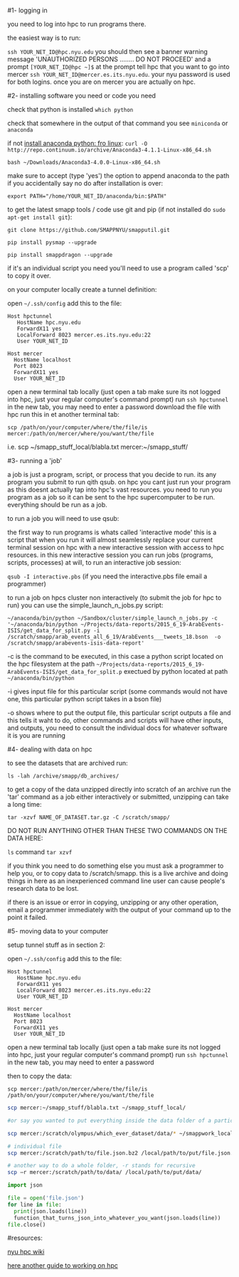 #1- logging in

you need to log into hpc to run programs there.

the easiest way is to run:

`ssh YOUR_NET_ID@hpc.nyu.edu` you should then see a banner warning message 'UNAUTHORIZED PERSONS ........ DO NOT PROCEED' and a prompt `[YOUR_NET_ID@hpc ~]$` at the prompt tell hpc that you want to go into mercer `ssh YOUR_NET_ID@mercer.es.its.nyu.edu`. your nyu password is used for both logins. once you are on mercer you are actually on hpc.

#2- installing software you need or code you need

check that python is installed `which python`

check that somewhere in the output of that command you see `miniconda` or `anaconda`

if not [install anaconda python: fro linux](https://docs.continuum.io/anaconda/install#linux-install): 
`curl -O http://repo.continuum.io/archive/Anaconda3-4.1.1-Linux-x86_64.sh`

`bash ~/Downloads/Anaconda3-4.0.0-Linux-x86_64.sh`

make sure to accept (type 'yes') the option to append anaconda to the path if you accidentally say no do after installation is over:

`export PATH="/home/YOUR_NET_ID/anaconda/bin:$PATH"`

to get the latest smapp tools / code use git and pip (if not installed do `sudo apt-get install git`):

`git clone https://github.com/SMAPPNYU/smapputil.git`

`pip install pysmap --upgrade`

`pip install smappdragon --upgrade`

if it's an individual script you need you'll need to use a program called 'scp' to copy it over.

on your computer locally create a tunnel definition: 

open `~/.ssh/config`
add this to the file:
```
Host hpctunnel
   HostName hpc.nyu.edu
   ForwardX11 yes
   LocalForward 8023 mercer.es.its.nyu.edu:22
   User YOUR_NET_ID

Host mercer
  HostName localhost
  Port 8023
  ForwardX11 yes
  User YOUR_NET_ID
```
open a new terminal tab locally (just open a tab make sure its not logged into hpc, just your regular computer's command prompt)
run `ssh hpctunnel` in the new tab, you may need to enter a password
download the file with hpc run this in et another terminal tab:

`scp /path/on/your/computer/where/the/file/is mercer:/path/on/mercer/where/you/want/the/file`

i.e. scp ~/smapp_stuff_local/blabla.txt mercer:~/smapp_stuff/

#3- running a 'job' 

a job is just a program, script, or process that you decide to run. its any program you submit to run qith qsub. on hpc you cant just run your program as this doesnt actually tap into hpc's vast resources. you need to run you program as a job so it can be sent to the hpc supercomputer to be run. everything should be run as a job.

to run a job you will need to use qsub:

the first way to run programs is whats called 'interactive mode' this is a script that when you run it will almost seamlessly replace your current terminal session on hpc with a new interactive session with access to hpc resources. in this new interactive session you can run jobs (programs, scripts, processes) at will, to run an interactive job session:

`qsub -I interactive.pbs` (if you need the interactive.pbs file email a programmer)

to run a job on hpcs cluster non interactively (to submit the job for hpc to run) you can use the simple_launch_n_jobs.py script:

`~/anaconda/bin/python ~/Sandbox/cluster/simple_launch_n_jobs.py -c '~/anaconda/bin/python ~/Projects/data-reports/2015_6_19-ArabEvents-ISIS/get_data_for_split.py -i /scratch/smapp/arab_events_all_6_19/ArabEvents___tweets_18.bson  -o /scratch/smapp/arabevents-isis-data-report'`

-c is the command to be executed, in this case a python script located on the hpc filesystem at the path `~/Projects/data-reports/2015_6_19-ArabEvents-ISIS/get_data_for_split.p` exectued by python located at path `~/anaconda/bin/python`

-i gives input file for this particular script (some commands would not have one, this particular python script takes in a bson file)

-o shows where to put the output file, this particular script outputs a file and this tells it waht to do, other commands and scripts will have other inputs, and outputs, you need to consult the individual docs for whatever software it is you are running

#4- dealing with data on hpc

to see the datasets that are archived run:

`ls -lah /archive/smapp/db_archives/`

to get a copy of the data unzipped directly into scratch of an archive run the 'tar' command as a job either interactively or submitted, unzipping can take a long time:

`tar -xzvf NAME_OF_DATASET.tar.gz -C /scratch/smapp/`

DO NOT RUN ANYTHING OTHER THAN THESE TWO COMMANDS ON THE DATA HERE:

`ls` command
`tar xzvf` 

if you think you need to do something else you must ask a programmer to help you, or to copy data to /scratch/smapp. this is a live archive and doing things in here as an inexperienced command line user can cause people's research data to be lost.

if there is an issue or error in copying, unzipping or any other operation, email a programmer immediately with the output of your command up to the point it failed.

#5- moving data to your computer

setup tunnel stuff as in section 2:

open `~/.ssh/config`
add this to the file:
```
Host hpctunnel
   HostName hpc.nyu.edu
   ForwardX11 yes
   LocalForward 8023 mercer.es.its.nyu.edu:22
   User YOUR_NET_ID

Host mercer
  HostName localhost
  Port 8023
  ForwardX11 yes
  User YOUR_NET_ID
```
open a new terminal tab locally (just open a tab make sure its not logged into hpc, just your regular computer's command prompt)
run `ssh hpctunnel` in the new tab, you may need to enter a password

then to copy the data:

`scp mercer:/path/on/mercer/where/the/file/is /path/on/your/computer/where/you/want/the/file`

```sh
scp mercer:~/smapp_stuff/blabla.txt ~/smapp_stuff_local/

#or say you wanted to put everything inside the data folder of a particular dataset on hpc into the smappwork_local folder on your computer.

scp mercer:/scratch/olympus/which_ever_dataset/data/* ~/smappwork_local/

# individual file
scp mercer:/scratch/path/to/file.json.bz2 /local/path/to/put/file.json.bz2

# another way to do a whole folder, -r stands for recursive
scp –r mercer:/scratch/path/to/data/ /local/path/to/put/data/
```

```python
import json

file = open('file.json')
for line in file:
  print(json.loads(line))
  function_that_turns_json_into_whatever_you_want(json.loads(line))
file.close()
```

#resources:

[nyu hpc wiki](https://wikis.nyu.edu/display/NYUHPC/High+Performance+Computing+at+NYU)

[here another guide to working on hpc](https://github.com/SMAPPNYU/smapphowto/blob/master/howto_setup_cluster_software.md)
